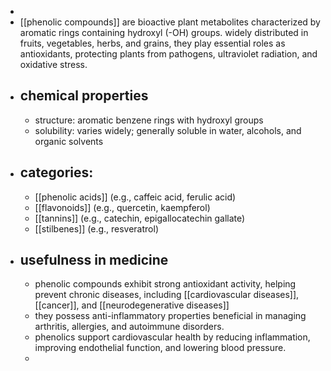-
- [[phenolic compounds]] are bioactive plant metabolites characterized by aromatic rings containing hydroxyl (-OH) groups. widely distributed in fruits, vegetables, herbs, and grains, they play essential roles as antioxidants, protecting plants from pathogens, ultraviolet radiation, and oxidative stress.
- ## chemical properties
	- structure: aromatic benzene rings with hydroxyl groups
	- solubility: varies widely; generally soluble in water, alcohols, and organic solvents
- ## categories:
	- [[phenolic acids]] (e.g., caffeic acid, ferulic acid)
	- [[flavonoids]] (e.g., quercetin, kaempferol)
	- [[tannins]] (e.g., catechin, epigallocatechin gallate)
	- [[stilbenes]] (e.g., resveratrol)
- ## usefulness in medicine
	- phenolic compounds exhibit strong antioxidant activity, helping prevent chronic diseases, including [[cardiovascular diseases]], [[cancer]], and [[neurodegenerative diseases]]
	- they possess anti-inflammatory properties beneficial in managing arthritis, allergies, and autoimmune disorders.
	- phenolics support cardiovascular health by reducing inflammation, improving endothelial function, and lowering blood pressure.
	-